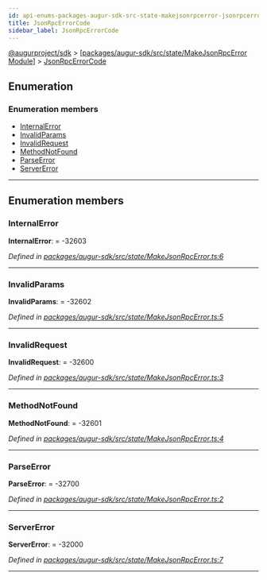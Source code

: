 ```yaml
---
id: api-enums-packages-augur-sdk-src-state-makejsonrpcerror-jsonrpcerrorcode
title: JsonRpcErrorCode
sidebar_label: JsonRpcErrorCode
---
```


[@augurproject/sdk](api-readme.md) > [[packages/augur-sdk/src/state/MakeJsonRpcError Module]](api-modules-packages-augur-sdk-src-state-makejsonrpcerror-module.md) > [JsonRpcErrorCode](api-enums-packages-augur-sdk-src-state-makejsonrpcerror-jsonrpcerrorcode.md)

## Enumeration

### Enumeration members

* [InternalError](api-enums-packages-augur-sdk-src-state-makejsonrpcerror-jsonrpcerrorcode.md#internalerror)
* [InvalidParams](api-enums-packages-augur-sdk-src-state-makejsonrpcerror-jsonrpcerrorcode.md#invalidparams)
* [InvalidRequest](api-enums-packages-augur-sdk-src-state-makejsonrpcerror-jsonrpcerrorcode.md#invalidrequest)
* [MethodNotFound](api-enums-packages-augur-sdk-src-state-makejsonrpcerror-jsonrpcerrorcode.md#methodnotfound)
* [ParseError](api-enums-packages-augur-sdk-src-state-makejsonrpcerror-jsonrpcerrorcode.md#parseerror)
* [ServerError](api-enums-packages-augur-sdk-src-state-makejsonrpcerror-jsonrpcerrorcode.md#servererror)

---

## Enumeration members

<a id="internalerror"></a>

###  InternalError

**InternalError**:  =  -32603

*Defined in [packages/augur-sdk/src/state/MakeJsonRpcError.ts:6](https://github.com/AugurProject/augur/blob/b4365d6894/packages/augur-sdk/src/state/MakeJsonRpcError.ts#L6)*

___
<a id="invalidparams"></a>

###  InvalidParams

**InvalidParams**:  =  -32602

*Defined in [packages/augur-sdk/src/state/MakeJsonRpcError.ts:5](https://github.com/AugurProject/augur/blob/b4365d6894/packages/augur-sdk/src/state/MakeJsonRpcError.ts#L5)*

___
<a id="invalidrequest"></a>

###  InvalidRequest

**InvalidRequest**:  =  -32600

*Defined in [packages/augur-sdk/src/state/MakeJsonRpcError.ts:3](https://github.com/AugurProject/augur/blob/b4365d6894/packages/augur-sdk/src/state/MakeJsonRpcError.ts#L3)*

___
<a id="methodnotfound"></a>

###  MethodNotFound

**MethodNotFound**:  =  -32601

*Defined in [packages/augur-sdk/src/state/MakeJsonRpcError.ts:4](https://github.com/AugurProject/augur/blob/b4365d6894/packages/augur-sdk/src/state/MakeJsonRpcError.ts#L4)*

___
<a id="parseerror"></a>

###  ParseError

**ParseError**:  =  -32700

*Defined in [packages/augur-sdk/src/state/MakeJsonRpcError.ts:2](https://github.com/AugurProject/augur/blob/b4365d6894/packages/augur-sdk/src/state/MakeJsonRpcError.ts#L2)*

___
<a id="servererror"></a>

###  ServerError

**ServerError**:  =  -32000

*Defined in [packages/augur-sdk/src/state/MakeJsonRpcError.ts:7](https://github.com/AugurProject/augur/blob/b4365d6894/packages/augur-sdk/src/state/MakeJsonRpcError.ts#L7)*

___

